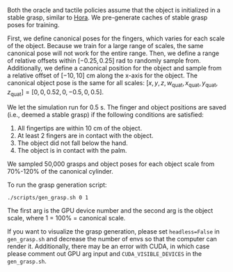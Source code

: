 Both the oracle and tactile policies assume that the object is initialized in a stable grasp, similar to [Hora](https://github.com/haozhiqi/hora). We pre-generate caches of stable grasp poses for training. 

First, we define canonical poses for the fingers, which varies for each scale of the object. Because we train for a large range of scales, the same canonical pose will not work for the entire range. Then, we define a range of relative offsets within $[-0.25, 0.25]$ rad to randomly sample from. Additionally, we define a canonical position for the object and sample from a relative offset of $[-10, 10]$ cm along the x-axis for the object. The canonical object pose is the same for all scales: $[x, y, z, w_{\text{quat}}, x_{\text{quat}}, y_{\text{quat}}, z_\text{{quat}}] = [0, 0, 0.52, 0, -0.5, 0, 0.5]$. 

We let the simulation run for 0.5 s. The finger and object positions are saved (i.e., deemed a stable grasp) if the following conditions are satisfied:

1. All fingertips are within 10 cm of the object.
2. At least 2 fingers are in contact with the object.
3. The object did not fall below the hand.
4. The object is in contact with the palm.

We sampled 50,000 grasps and object poses for each object scale from 70%-120% of the canonical cylinder. 

To run the grasp generation script:

```./scripts/gen_grasp.sh 0 1```

The first arg is the GPU device number and the second arg is the object scale, where 1 = 100% = canonical scale.

If you want to visualize the grasp generation, please set `headless=False` in `gen_grasp.sh` and decrease the number of envs so that the computer can render it. Additionally, there may be an error with CUDA, in which case please comment out GPU arg input and `CUDA_VISIBLE_DEVICES` in the `gen_grasp.sh`.